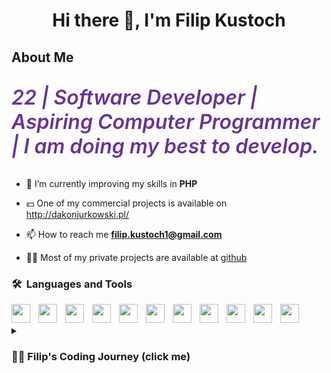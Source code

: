 <h1 align="center">Hi there 👋, I'm Filip Kustoch</h1>

<h2>About Me</h2>

<p style="color: rebeccapurple; font-size: 2rem; font-style: italic; font-weight: 600;"> 22 | Software Developer | Aspiring Computer Programmer | I am doing my best to develop.</p>

- 🌱 I’m currently improving my skills in **PHP**

- 💵 One of my commercial projects is available on http://dakonjurkowski.pl/

- 📫 How to reach me **filip.kustoch1@gmail.com**

- 👨‍💻 Most of my private projects are available at [github](https://github.com/filipkustoch?tab=repositories)


### 🛠 &nbsp;Languages and Tools


<img align="left" width="30px" style="padding-right:10px;" src="https://cdn.jsdelivr.net/gh/devicons/devicon/icons/javascript/javascript-original.svg" />
<img align="left" width="30px" style="padding-right:10px;" src="https://cdn.jsdelivr.net/gh/devicons/devicon/icons/php/php-original.svg" />
<img align="left" width="30px" style="padding-right:10px;" src="https://cdn.jsdelivr.net/gh/devicons/devicon/icons/html5/html5-original.svg" />
<img align="left" width="30px" style="padding-right:10px;" src="https://cdn.jsdelivr.net/gh/devicons/devicon/icons/css3/css3-original.svg" />
<img align="left" width="30px" style="padding-right:10px;" src="https://cdn.jsdelivr.net/gh/devicons/devicon/icons/git/git-original.svg" />
<img align="left" width="30px" style="padding-right:10px;" src="https://cdn.jsdelivr.net/gh/devicons/devicon/icons/bootstrap/bootstrap-original.svg" />
<img align="left" width="30px" style="padding-right:10px;" src="https://cdn.jsdelivr.net/gh/devicons/devicon/icons/mysql/mysql-original-wordmark.svg" />
<img align="left" width="30px" style="padding-right:10px;" src="https://cdn.jsdelivr.net/gh/devicons/devicon/icons/wordpress/wordpress-plain.svg" />
<img align="left" width="30px" style="padding-right:10px;" src="https://cdn.jsdelivr.net/gh/devicons/devicon/icons/photoshop/photoshop-plain.svg" />
<img align="left" width="30px" style="padding-right:10px;" src="https://cdn.jsdelivr.net/gh/devicons/devicon/icons/react/react-original.svg" />
<img align="left" width="30px" style="padding-right:10px;" src="https://cdn.jsdelivr.net/gh/devicons/devicon/icons/materialui/materialui-original.svg" />


<br/>
<!-- 
### ⚙️ &nbsp;GitHub Analytics -->

<!-- <p align="center">
<a href="https://github.com/filipkustoch"> -->
<!-- <img height="180em" src="https://github-readme-stats-eight-theta.vercel.app/api?username=filipkustoch&show_icons=true&theme=algolia&include_all_commits=true&count_private=true"/> -->
<!-- <img height="180em" src="https://github-readme-stats-eight-theta.vercel.app/api/top-langs/?username=filipkustoch&layout=compact&langs_count=8&theme=algolia"/> -->
<!-- </a>
</p> -->
<br>
<details>
<summary><h3>👨‍💻 Filip's Coding Journey (click me)</h3></summary>
As I delved deeper into the world of coding, I quickly realized the endless possibilities it offers. My passion for learning and understanding the intricacies of programming grew stronger with each new concept I discovered. I devoted countless hours to teaching myself C++ development, but soon shifted my focus to mastering JavaScript and PHP.
<br><br>
With an unwavering determination, I secured a job as an e-commerce specialist a year before graduating from an IT technical school. However, my ultimate goal of becoming a software developer never waned. I spent every spare moment honing my skills and experimenting with new technologies, always pushing myself to be better.
<br><br>
Finally, the time has come for me to take the leap and pursue my true passion full-time. I resigned from my job as an e-commerce specialist and completely immersed myself in the world of web development. It was a difficult decision, but one that I know will ultimately lead me to success and the fulfillment I've always dreamed of.
<br><br>
As a dedicated developer, I will always be pushing the boundaries of what can be achieved with code. I am driven by an unquenchable thirst for knowledge and the thrill of creating something truly amazing. And I know that this is where I belong, doing what I love and changing the world of technology.
</details>

